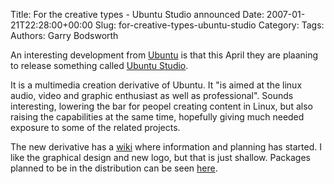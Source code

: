 Title: For the creative types - Ubuntu Studio announced
Date: 2007-01-21T22:28:00+00:00
Slug: for-creative-types-ubuntu-studio
Category: 
Tags: 
Authors: Garry Bodsworth

An interesting development from <a href="http://www.ubuntu.com">Ubuntu</a> is that this April they are plaaning to release something called <a href="http://www.ubuntustudio.org">Ubuntu Studio</a>.

It is a multimedia creation derivative of Ubuntu.  It "is aimed at the linux audio, video and graphic enthusiast as well as professional".  Sounds interesting, lowering the bar for peopel creating content in Linux, but also raising the capabilities at the same time, hopefully giving much needed exposure to some of the related projects.

The new derivative has a <a href="https://wiki.ubuntu.com/UbuntuStudio">wiki</a> where information and planning has started.  I like the graphical design and new logo, but that is just shallow.  Packages planned to be in the distribution can be seen <a href="https://wiki.ubuntu.com/UbuntuStudio/ToPackage">here</a>.
